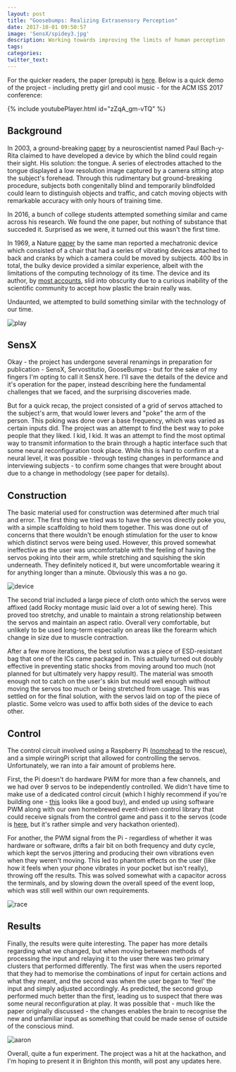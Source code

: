 ```yaml
---
layout: post
title: "Goosebumps: Realizing Extrasensory Perception"
date: 2017-10-01 09:50:57
image: 'SensX/spidey3.jpg'
description: Working towards improving the limits of human perception
tags:
categories:
twitter_text:
---
```


For the quicker readers, the paper (prepub) is [here](http://hrishioa.github.io/assets/docs/SensX/Goosebumps.pdf). Below is a quick demo of the project -  including pretty girl and cool music - for the ACM ISS 2017 conference:

{% include youtubePlayer.html id="zZqA_gm-vTQ" %}

## Background

In 2003, a ground-breaking [paper](http://discovermagazine.com/2003/jun/feattongue) by a neuroscientist named Paul Bach-y-Rita claimed to have developed a device by which the blind could regain their sight. His solution: the tongue. A series of electrodes attached to the tongue displayed a low resolution image captured by a camera sitting atop the subject's forehead. Through this rudimentary but ground-breaking procedure, subjects both congenitally blind and temporarily blindfolded could learn to distinguish objects and traffic, and catch moving objects with remarkable accuracy with only hours of training time. 

In 2016, a bunch of college students attempted something similar and came across his research. We found the one paper, but nothing of substance that succeded it. Surprised as we were, it turned out this wasn't the first time.

In 1969, a Nature [paper](http://www.nature.com/nature/journal/v221/n5184/abs/221963a0.html) by the same man reported a mechatronic device which consisted of a chair that had a series of vibrating devices attached to back and cranks by which a camera could be moved by subjects. 400 lbs in total, the bulky device provided a similar experience, albeit with the limitations of the computing technology of its time. The device and its author, by [most accounts](http://www.telegraph.co.uk/news/health/3355721/Brain-That-Changes-Itself-into-the-abyss.html), slid into obscurity due to a curious inability of the scientific community to accept how plastic the brain really was. 

Undaunted, we attempted to build something similar with the technology of our time. 

![play]({{site.url}}/assets/img/SensX/play.png)

## SensX

Okay - the project has undergone several renamings in preparation for publication - SensX, Servostitutio, GooseBumps - but for the sake of my fingers I'm opting to call it SensX here. I'll save the details of the device and it's operation for the paper, instead describing here the fundamental challenges that we faced, and the surprising discoveries made. 

But for a quick recap, the project consisted of a grid of servos attached to the subject's arm, that would lower levers and "poke" the arm of the person. This poking was done over a base frequency, which was varied as certain inputs did. The project was an attempt to find the best way to poke people that they liked. I kid, I kid. It was an attempt to find the most optimal way to transmit information to the brain through a haptic interface such that some neural reconfiguration took place. While this is hard to confirm at a neural level, it was possible - through testing changes in performance and interviewing subjects - to confirm some changes that were brought about due to a change in methodology (see paper for details).

## Construction

The basic material used for construction was determined after much trial and error. The first thing we tried was to have the servos directly poke you, with a simple scaffolding to hold them together. This was done out of concerns that there wouldn't be enough stimulation for the user to know which distinct servos were being used. However, this proved somewhat ineffective as the user was uncomfortable with the feeling of having the servos poking into their arm, while stretching and squishing the skin underneath. They definitely noticed it, but were uncomfortable wearing it for anything longer than a minute. Obviously this was a no go.

![device]({{site.url}}/assets/img/SensX/device.png)

The second trial included a large piece of cloth onto which the servos were affixed (add Rocky montage music laid over a lot of sewing here). This proved too stretchy, and unable to maintain a strong relationship between the servos and maintain an aspect ratio. Overall very comfortable, but unlikely to be used long-term especially on areas like the forearm which change in size due to muscle contraction.

After a few more iterations, the best solution was a piece of ESD-resistant bag that one of the ICs came packaged in. This actually turned out doubly effective in preventing static shocks from moving around too much (not planned for but ultimately very happy result). The material was smooth enough not to catch on the user's skin but mould well enough without moving the servos too much or being stretched from usage. This was settled on for the final solution, with the servos laid on top of the piece of plastic. Some velcro was used to affix both sides of the device to each other.

## Control

The control circuit involved using a Raspberry Pi ([nomohead](https://github.com/hrishioa/nomohead) to the rescue), and a simple wiringPi script that allowed for controlling the servos. Unfortunately, we ran into a fair amount of problems here.

First, the Pi doesn't do hardware PWM for more than a few channels, and we had over 9 servos to be independently controlled. We didn't have time to make use of a dedicated control circuit (which I highly recommend if you're building one - [this](https://www.adafruit.com/product/2327) looks like a good buy), and ended up using software PWM along with our own homebrewed event-driven control library that could receive signals from the control game and pass it to the servos (code is [here](https://github.com/hrishioa/tactileracer/blob/master/servo.py), but it's rather simple and very hackathon oriented).

For another, the PWM signal from the Pi - regardless of whether it was hardware or software, drifts a fair bit on both frequency and duty cycle, which kept the servos jittering and producing their own vibrations even when they weren't moving. This led to phantom effects on the user (like how it feels when your phone vibrates in your pocket but isn't really), throwing off the results. This was solved somewhat with a capacitor across the terminals, and by slowing down the overall speed of the event loop, which was still well within our own requirements.

![race]({{site.url}}/assets/img/SensX/race.png)

## Results

Finally, the results were quite interesting. The paper has more details regarding what we changed, but when moving between methods of processing the input and relaying it to the user there was two primary clusters that performed differently. The first was when the users reported that they had to memorise the combinations of input for certain actions and what they meant, and the second was when the user began to 'feel' the input and simply adjusted accordingly. As predicted, the second group performed much better than the first, leading us to suspect that there was some neural reconfiguration at play. It was possible that - much like the paper originally discussed - the changes enables the brain to recognise the new and unfamiliar input as something that could be made sense of outside of the conscious mind. 

![aaron]({{site.url}}/assets/img/SensX/armwrestle.jpg)

Overall, quite a fun experiment. The project was a hit at the hackathon, and I'm hoping to present it in Brighton this month, will post any updates here.